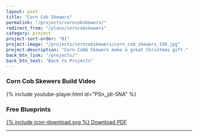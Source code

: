 ```yaml
---
layout: post
title: "Corn Cob Skewers"
permalink: "/projects/corncobskewers/"
redirect_from: "/plans/corncobskewers"
category: project
project-sort-order: "01"
project-image: "/projects/corncobskewers/corn_cob_skewers_150.jpg"
project-description: "Corn Cobb Skewers make a great Christmas gift."
back_btn_link: "/projects/"
back_btn_text: "Back to Projects"
---
```

### Corn Cob Skewers Build Video

{% include youtube-player.html id="PSn_jdi-5NA" %}

<p></p>

### Free Blueprints

<a href="{{ site.url }}/assets/downloads/corn_cob_skewers_blueprints.pdf" class="btn">
  <span class="icon icon--download">{% include icon-download.svg %}</span>
  <span class="label">Download PDF</span>
</a>

<p></p><hr class="hr-thick" style="margin-bottom: 30px;"><p></p>
